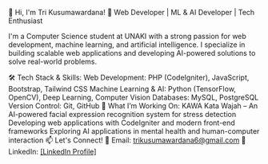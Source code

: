 👋 Hi, I'm Tri Kusumawardana!
🚀 Web Developer | ML & AI Developer | Tech Enthusiast

I'm a Computer Science student at UNAKI with a strong passion for web development, machine learning, and artificial intelligence. I specialize in building scalable web applications and developing AI-powered solutions to solve real-world problems.

🛠️ Tech Stack & Skills:
Web Development: PHP (CodeIgniter), JavaScript, Bootstrap, Tailwind CSS
Machine Learning & AI: Python (TensorFlow, OpenCV), Deep Learning, Computer Vision
Databases: MySQL, PostgreSQL
Version Control: Git, GitHub
📌 What I’m Working On:
KAWA Kata Wajah – An AI-powered facial expression recognition system for stress detection
Developing web applications with CodeIgniter and modern front-end frameworks
Exploring AI applications in mental health and human-computer interaction
📫 Let's Connect!
📧 Email: trikusumawardana6@gmail.com
💼 LinkedIn: [[LinkedIn Profile]](https://www.linkedin.com/in/trikusumawardana/)
